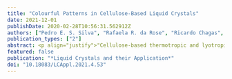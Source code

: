 ```yaml
---
title: "Colourful Patterns in Cellulose-Based Liquid Crystals"
date: 2021-12-01
publishDate: 2020-02-28T10:56:31.562912Z
authors: ["Pedro E. S. Silva", "Rafaela R. da Rose", "Ricardo Chagas", "Susete N. Fernandes", "Maria Helena Godinho"]
publication_types: ["2"]
abstract: <p align="justify">"Cellulose-based thermotropic and lyotropic liquid crystals can be obtained from macromolecules or colloidal particles, such as cellulose nanocrystals. Thermotropic liquid crystals are produced by the effect of temperature, while lyotropic liquid crystals occur in solution for a given range of concentration, pressure, and temperature. Cellulose liquid crystals can form chiral nematic phases characterized by Bragg-type reflections of circularly polarized light. This characteristic is related to a helical structure formed by pseudo nematic layers twisted around an optical axis. The helical structure is characterized by the values of pitch and helicity. The later can be right- (R) or left- (L) handed. Cellulose liquid crystals are well described in literature. They are a source of materials for many applications, including the production of photonic chiral materials. Although many questions remain unanswered such as the origin of helicity of cellulosic chiral structures and those related to out-of-equilibrium systems. In this paper, we are focused at the out-of-equilibrium systems obtained from lyotropic cellulose-based liquid crystals. The development of colorful patterns involving the pitch variation in space and time of self-organized cellulose cholesteric structures is revised."</p>
featured: false
publication: "*Liquid Crystals and their Application*"
doi: "10.18083/LCAppl.2021.4.53"
---
```

